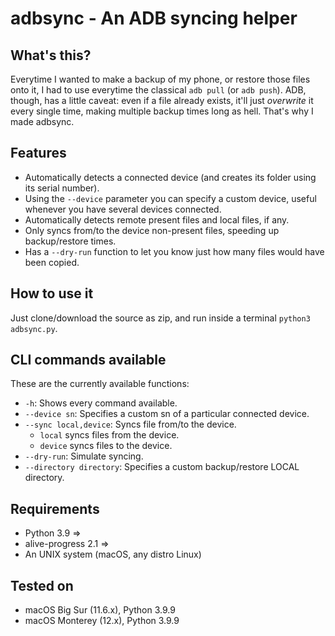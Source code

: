 # adbsync - An ADB syncing helper

## What's this?

Everytime I wanted to make a backup of my phone, or restore those files onto it, I had to use everytime the classical `adb pull` (or `adb push`). ADB, though, has a little caveat: even if a file already exists, it'll just _overwrite_ it every single time, making multiple backup times long as hell. That's why I made adbsync.

## Features

- Automatically detects a connected device (and creates its folder using its serial number).
- Using the `--device` parameter you can specify a custom device, useful whenever you have several devices connected.
- Automatically detects remote present files and local files, if any.
- Only syncs from/to the device non-present files, speeding up backup/restore times.
- Has a `--dry-run` function to let you know just how many files would have been copied.

## How to use it

Just clone/download the source as zip, and run inside a terminal `python3 adbsync.py`.

## CLI commands available

These are the currently available functions:

- `-h`: Shows every command available.
- `--device sn`: Specifies a custom sn of a particular connected device.
- `--sync local,device`: Syncs file from/to the device.
  - `local` syncs files from the device.
  - `device` syncs files to the device.
- `--dry-run`: Simulate syncing.
- `--directory directory`: Specifies a custom backup/restore LOCAL directory.

## Requirements

- Python 3.9 =>
- alive-progress 2.1 =>
- An UNIX system (macOS, any distro Linux)

## Tested on

- macOS Big Sur (11.6.x), Python 3.9.9
- macOS Monterey (12.x), Python 3.9.9